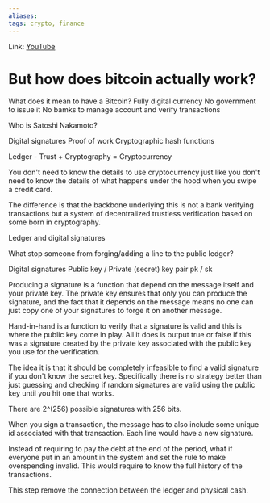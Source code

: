 ```yaml
---
aliases:
tags: crypto, finance
---
```

Link: [YouTube](https://www.youtube.com/watch?v=bBC-nXj3Ng4)

# But how does bitcoin actually work?

What does it mean to have a Bitcoin?
Fully digital currency
No government to issue it
No bamks to manage account and verify transactions

Who is Satoshi Nakamoto?

Digital signatures
Proof of work
Cryptographic hash functions

Ledger - Trust + Cryptography = Cryptocurrency

You don't need to know the details to use cryptocurrency just like you don't need to know the details of what happens under the hood when you swipe a credit card.

The difference is that the backbone underlying this is not a bank verifying transactions but a system of decentralized trustless verification based on some born in cryptography.

Ledger and digital signatures

What stop someone from forging/adding a line to the public ledger?

Digital signatures
Public key / Private (secret) key pair
pk / sk

Producing a signature is a function that depend on the message itself and your private key.
The private key ensures that only you can produce the signature, and the fact that it depends on the message means no one can just copy one of your signatures to forge it on another message.

Hand-in-hand is a function to verify that a signature is valid and this is where the public key come in play. All it does is output true or false if this was a signature created by the private key associated with the public key you use for the verification.

The idea it is that it should be completely infeasible to find a valid signature if you don't know the secret key. Specifically there is no strategy better than just guessing and checking if random signatures are valid using the public key until you hit one that works.

There are 2^(256) possible signatures with 256 bits.

When you sign a transaction, the message has to also include some unique id associated with that transaction. Each line would have a new signature.

Instead of requiring to pay the debt at the end of the period, what if everyone put in an amount in the system and set the rule to make overspending invalid. 
This would require to know the full history of the transactions.

This step remove the connection between the ledger and physical cash.